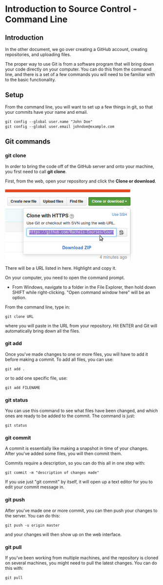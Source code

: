 # Introduction to Source Control - Command Line

## Introduction

In the other document, we go over creating a GitHub account, creating repositories, and uploading files.

The proper way to use Git is from a software program that will bring down your code directly on your computer. 
You can do this from the command line, and there is a set of a few commands you will need to be familiar with
to the basic functionality.

## Setup

From the command line, you will want to set up a few things in git, so that
your commits have your name and email.

	git config --global user.name "John Doe"
	git config --global user.email johndoe@example.com

## Git commands

### git clone

In order to bring the code off of the GitHub server and onto your machine,
you first need to call **git clone**.

First, from the web, open your repository and click the **Clone or download**.

![Screenshot](images/cl00.png)

There will be a URL listed in here. Highlight and copy it.

On your computer, you need to open the command prompt.

* From Windows, navigate to a folder in the File Explorer, then hold down SHIFT while right-clicking. "Open command window here" will be an option.

From the command line, type in:

	git clone URL
	
where you will paste in the URL from your repository. Hit ENTER and
Git will automatically bring down all the files.

### git add

Once you've made changes to one or more files, you will have to add it
before making a commit. To add all files, you can use:

	git add .
	
or to add one specific file, use:

	git add FILENAME
	
### git status

You can use this command to see what files have been changed, and
which ones are ready to be added to the commit. The command is just:

	git status

### git commit

A commit is essentially like making a snapshot in time of your changes.
After you've added some files, you will then commit them.

Commits require a description, so you can do this all in one step with:

	git commit -m "description of changes made"

If you use just "git commit" by itself, it will open up a text editor for you
to edit your commit message in.

### git push

After you've made one or more commit, you can then push your changes to the server.
You can do this:

	git push -u origin master

and your changes will then show up on the web interface.

### git pull

If you've been working from multiple machines, and the repository is cloned
on several machines, you might need to pull the latest changes. You can do this with:

	git pull
	
